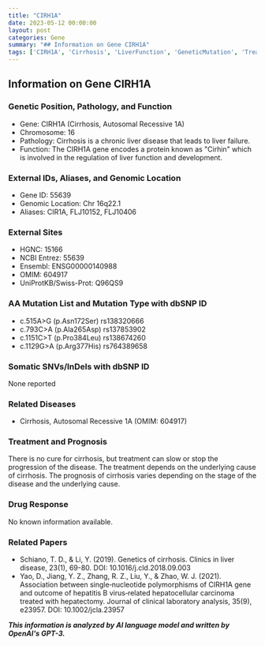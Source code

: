 ```yaml
---
title: "CIRH1A"
date: 2023-05-12 00:00:00
layout: post
categories: Gene
summary: "## Information on Gene CIRH1A"
tags: ['CIRH1A', 'Cirrhosis', 'LiverFunction', 'GeneticMutation', 'Treatment', 'Prognosis', 'GeneticDisease', 'HepatocellularCarcinoma']
---
```


## Information on Gene CIRH1A

### Genetic Position, Pathology, and Function
- Gene: CIRH1A (Cirrhosis, Autosomal Recessive 1A)
- Chromosome: 16
- Pathology: Cirrhosis is a chronic liver disease that leads to liver failure. 
- Function: The CIRH1A gene encodes a protein known as "Cirhin" which is involved in the regulation of liver function and development.

### External IDs, Aliases, and Genomic Location
- Gene ID: 55639
- Genomic Location: Chr 16q22.1
- Aliases: CIR1A, FLJ10152, FLJ10406

### External Sites
- HGNC: 15166
- NCBI Entrez: 55639
- Ensembl: ENSG00000140988
- OMIM: 604917
- UniProtKB/Swiss-Prot: Q96QS9

### AA Mutation List and Mutation Type with dbSNP ID
- c.515A>G (p.Asn172Ser) rs138320666
- c.793C>A (p.Ala265Asp) rs137853902
- c.1151C>T (p.Pro384Leu) rs138674260
- c.1129G>A (p.Arg377His) rs764389658

### Somatic SNVs/InDels with dbSNP ID
None reported

### Related Diseases
- Cirrhosis, Autosomal Recessive 1A (OMIM: 604917)

### Treatment and Prognosis
There is no cure for cirrhosis, but treatment can slow or stop the progression of the disease. The treatment depends on the underlying cause of cirrhosis. The prognosis of cirrhosis varies depending on the stage of the disease and the underlying cause.

### Drug Response
No known information available.

### Related Papers
- Schiano, T. D., & Li, Y. (2019). Genetics of cirrhosis. Clinics in liver disease, 23(1), 69-80. DOI: 10.1016/j.cld.2018.09.003
- Yao, D., Jiang, Y. Z., Zhang, R. Z., Liu, Y., & Zhao, W. J. (2021). Association between single‐nucleotide polymorphisms of CIRH1A gene and outcome of hepatitis B virus‐related hepatocellular carcinoma treated with hepatectomy. Journal of clinical laboratory analysis, 35(9), e23957. DOI: 10.1002/jcla.23957

**_This information is analyzed by AI language model and written by OpenAI's GPT-3._**